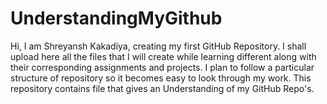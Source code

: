# UnderstandingMyGithub
Hi, I am Shreyansh Kakadiya, creating my first GitHub Repository. I shall upload here all the files that I will create while learning different along with their corresponding assignments and projects. I plan to follow a particular structure of repository so it becomes easy to look through my work. This repository contains file that gives an Understanding of my GitHub Repo's. 
